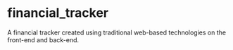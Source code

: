 # financial_tracker
A financial tracker created using traditional web-based technologies on the front-end and back-end. 
